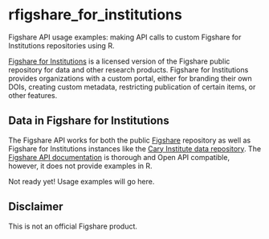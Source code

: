 # rfigshare_for_institutions
Figshare API usage examples: making API calls to custom Figshare for Institutions repositories using R.

[Figshare for Institutions](https://knowledge.figshare.com/institutions) is a licensed version of the Figshare public repository for data and other research products.  Figshare for Institutions provides organizations with a custom portal, either for branding their own DOIs, creating custom metadata, restricting publication of certain items, or other features.  

## Data in Figshare for Institutions 
The Figshare API works for both the public [Figshare](https://figshare.com/) repository as well as Figshare for Institutions instances like the [Cary Institute data repository](https://caryinstitute.figshare.com/).  The [Figshare API documentation](https://docs.figshare.com/) is thorough and Open API compatible, however, it does not provide examples in R.  

Not ready yet!  Usage examples will go here.

## Disclaimer
This is not an official Figshare product.
